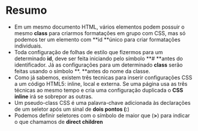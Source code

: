 # Resumo

- Em um mesmo documento HTML, vários elementos podem possuir o mesmo **class** para criarmos formatações em grupo com CSS, mas só podemos ter um elemento com \*\*id \*\*único para criar formatações individuais.
- Toda configuração de folhas de estilo que fizermos para um determinado **id**, deve ser feita iniciando pelo símbolo **# **antes do identificador. Já as configurações para um determinado **class** serão feitas usando o símbolo **. **antes do nome da classe.
- Como já sabemos, existem três tecnicas para inserir configurações CSS a um código HTML5: inline, local e externa. Se uma página usa as três técnicas ao mesmo tempo e cria uma configuração duplicada o **CSS inline** irá se sobrepor as outras.
- Um pseudo-class CSS é uma palavra-chave adicionada às declarações de um seletor após um sinal de **dois pontos **(**:**)
- Podemos definir seletores com o símbolo de maior que (**>**) para indicar o que chamamos de **direct children**